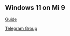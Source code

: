 ## Windows 11 on Mi 9

[Guide](https://github.com/woacepheus/Port-Windows-11-Xiaomi-Mi-9)

[Telegram Group](https://t.me/WinOnMi9)
